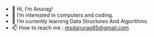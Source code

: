 - 👋 Hi, I’m Anurag!
- 👀 I’m interested in computers and coding.
- 🌱 I’m currently learning Data Structures And Algorithms.
- 📫 How to reach me : msdanurag65@gmail.com
  

<!---
Yadav-Anurag24/Yadav-Anurag24 is a ✨ special ✨ repository because its `README.md` (this file) appears on your GitHub profile.
You can click the Preview link to take a look at your changes.
--->
